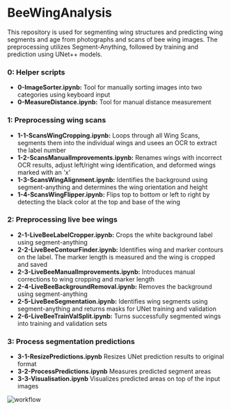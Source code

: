 # BeeWingAnalysis

This repository is used for segmenting wing structures and predicting wing segments and age from photographs and scans of bee wing images. The preprocessing utilizes Segment-Anything, followed by training and prediction using UNet++ models.

### 0: Helper scripts
 - **0-ImageSorter.ipynb:** Tool for manually sorting images into two categories using keyboard input
 - **0-MeasureDistance.ipynb:** Tool for manual distance measurement
 
### 1: Preprocessing wing scans
 - **1-1-ScansWingCropping.ipynb:** Loops through all Wing Scans, segments them into the individual wings and usees an OCR to extract the label number
 - **1-2-ScansManualImprovements.ipynb:** Renames wings with incorrect OCR results, adjust left/right wing identification, and deformed wings marked with an 'x'
 - **1-3-ScansWingAlignment.ipynb:** Identifies the background using segment-anything and determines the wing orientation and height
 - **1-4-ScansWingFlipper.ipynb:** Flips top to bottom or left to right by detecting the black color at the top and base of the wing
 
### 2: Preprocessing live bee wings
 - **2-1-LiveBeeLabelCropper.ipynb:** Crops the white background label using segment-anything
 - **2-2-LiveBeeContourFinder.ipynb:** Identifies wing and marker contours on the label. The marker length is measured and the wing is cropped and saved
 - **2-3-LiveBeeManualImprovements.ipynb:** Introduces manual corrections to wing cropping and marker length
 - **2-4-LiveBeeBackgroundRemoval.ipynb:** Removes the background using segment-anything
 - **2-5-LiveBeeSegmentation.ipynb:** Identifies wing segments using segment-anything and returns masks for UNet training and validation
 - **2-6-LiveBeeTrainValSplit.ipynb:** Turns successfully segmented wings into training and validation sets

### 3: Process segmentation predictions
 - **3-1-ResizePredictions.ipynb** Resizes UNet prediction results to original format
 - **3-2-ProcessPredictions.ipynb** Measures predicted segment areas
 - **3-3-Visualisation.ipynb** Visualizes predicted areas on top of the input images

![workflow](https://github.com/user-attachments/assets/a286d8d7-0213-45bb-b912-4d5fc76a837d)
